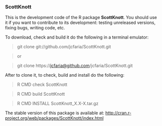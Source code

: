 ### ScottKnott

This is the development code of the R package __ScottKnott__.
You should use it if you want to contribute to its development:
testing unreleased versions, fixing bugs, writing code, etc.

To download, check and build it do the following in a terminal emulator:

> git clone  git://github.com/jcfaria/ScottKnott.git

> or

> git clone https://jcfaria@github.com/jcfaria/ScottKnott.git

After to clone it, to check, build and install do the following:
> R CMD check ScottKnott

> R CMD build ScottKnott

> R CMD INSTALL ScottKnott_X.X-X.tar.gz

The stable version of this package is available at:
http://cran.r-project.org/web/packages/ScottKnott/index.html
